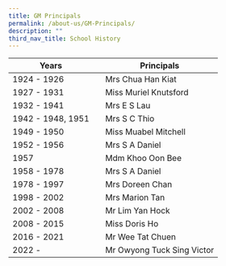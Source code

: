 ```yaml
---
title: GM Principals
permalink: /about-us/GM-Principals/
description: ""
third_nav_title: School History
---
```


| Years |  | Principals |
| -------- | -------- | -------- |
| 1924 - 1926    |      | Mrs Chua Han Kiat    |
| 1927 - 1931    |      | Miss Muriel Knutsford    |
| 1932 - 1941    |      | Mrs E S Lau    |
| 1942 - 1948, 1951    |      | Mrs S C Thio  |
| 1949 - 1950    |      | Miss Muabel Mitchell    |
| 1952 - 1956    |      | Mrs S A Daniel   |
| 1957    |      | Mdm Khoo Oon Bee   |
| 1958 - 1978    |      | Mrs S A Daniel    |
| 1978 - 1997    |      | Mrs Doreen Chan    |
| 1998 - 2002    |      | Mrs Marion Tan    |
| 2002 - 2008    |      | Mr Lim Yan Hock    |
| 2008 - 2015    |      | Miss Doris Ho    |
| 2016 - 2021    |      | Mr Wee Tat Chuen    |
| 2022 -     |      | Mr Owyong Tuck Sing Victor    |